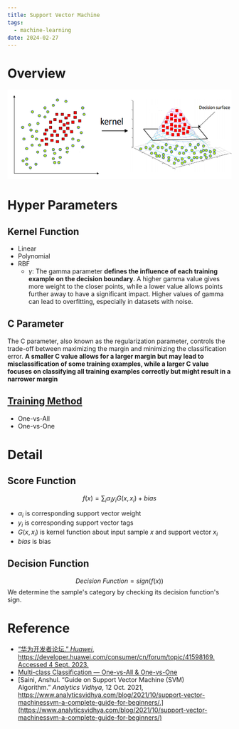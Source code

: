 ```yaml
---
title: Support Vector Machine
tags:
  - machine-learning
date: 2024-02-27
---
```


# Overview

![](computer_sci/deep_learning_and_machine_learning/machine_learning/attachments/Pasted%20image%2020230904225904.png)

# Hyper Parameters

## Kernel Function

* Linear
* Polynomial
* RBF
	* $\gamma$: The gamma parameter **defines the influence of each training example on the decision boundary**. A higher gamma value gives more weight to the closer points, while a lower value allows points further away to have a significant impact. Higher values of gamma can lead to overfitting, especially in datasets with noise.
## C Parameter

The C parameter, also known as the regularization parameter, controls the trade-off between maximizing the margin and minimizing the classification error. **A smaller C value allows for a larger margin but may lead to misclassification of some training examples, while a larger C value focuses on classifying all training examples correctly but might result in a narrower margin**
## [Training Method](https://wadhwatanya1234.medium.com/multi-class-classification-one-vs-all-one-vs-one-993dd23ae7ca)

* One-vs-All
* One-vs-One
# Detail

## Score Function

$$
f(x) = \sum_i \alpha_i y_i G(x, x_i) + bias
$$
* $\alpha_i$ is corresponding support vector weight
* $y_i$ is corresponding support vector tags
* $G(x,x_i)$ is kernel function about input sample $x$ and support vector $x_i$
* $bias$ is bias
## Decision Function 

$$
Decision \ Function = sign(f(x))
$$
We determine the sample's category by checking its decision function's sign.
# Reference

* [“华为开发者论坛.” _Huawei_, https://developer.huawei.com/consumer/cn/forum/topic/41598169. Accessed 4 Sept. 2023.](https://developer.huawei.com/consumer/cn/forum/topic/41598169)
* [Multi-class Classification — One-vs-All & One-vs-One](https://wadhwatanya1234.medium.com/multi-class-classification-one-vs-all-one-vs-one-993dd23ae7ca)
* [Saini, Anshul. “Guide on Support Vector Machine (SVM) Algorithm.” _Analytics Vidhya_, 12 Oct. 2021, https://www.analyticsvidhya.com/blog/2021/10/support-vector-machinessvm-a-complete-guide-for-beginners/.](https://www.analyticsvidhya.com/blog/2021/10/support-vector-machinessvm-a-complete-guide-for-beginners/)